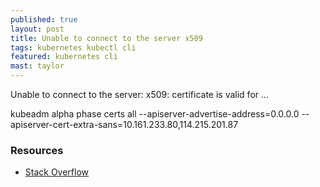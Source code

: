 ```yaml
---
published: true
layout: post
title: Unable to connect to the server x509
tags: kubernetes kubectl cli
featured: kubernetes cli
mast: taylor
---
```


Unable to connect to the server: x509: certificate is valid for ...


kubeadm alpha phase certs all --apiserver-advertise-address=0.0.0.0 --apiserver-cert-extra-sans=10.161.233.80,114.215.201.87

### Resources

- [Stack Overflow]

[Stack Overflow]: https://stackoverflow.com/questions/46360361/invalid-x509-certificate-for-kubernetes-master?utm_medium=organic&utm_source=google_rich_qa&utm_campaign=google_rich_qa
